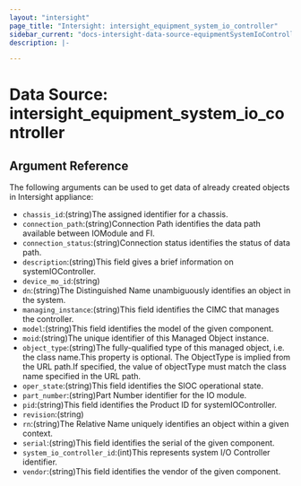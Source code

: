 ```yaml
---
layout: "intersight"
page_title: "Intersight: intersight_equipment_system_io_controller"
sidebar_current: "docs-intersight-data-source-equipmentSystemIoController"
description: |-

---
```


# Data Source: intersight_equipment_system_io_controller

## Argument Reference
The following arguments can be used to get data of already created objects in Intersight appliance:
* `chassis_id`:(string)The assigned identifier for a chassis.
* `connection_path`:(string)Connection Path identifies the data path available between IOModule and FI.
* `connection_status`:(string)Connection status identifies the status of data path.
* `description`:(string)This field gives a brief information on systemIOController.
* `device_mo_id`:(string)
* `dn`:(string)The Distinguished Name unambiguously identifies an object in the system.
* `managing_instance`:(string)This field identifies the CIMC that manages the controller.
* `model`:(string)This field identifies the model of the given component.
* `moid`:(string)The unique identifier of this Managed Object instance.
* `object_type`:(string)The fully-qualified type of this managed object, i.e. the class name.This property is optional. The ObjectType is implied from the URL path.If specified, the value of objectType must match the class name specified in the URL path.
* `oper_state`:(string)This field identifies the SIOC operational state.
* `part_number`:(string)Part Number identifier for the IO module.
* `pid`:(string)This field identifies the Product ID for systemIOController.
* `revision`:(string)
* `rn`:(string)The Relative Name uniquely identifies an object within a given context.
* `serial`:(string)This field identifies the serial of the given component.
* `system_io_controller_id`:(int)This represents system I/O Controller identifier.
* `vendor`:(string)This field identifies the vendor of the given component.
